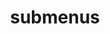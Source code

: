 ---
layout: page
title: submenus
nav: true
nav_order: 5
dropdown: true
children:
    - title: portfolio
      permalink: /portfolio/
    - title: divider
    - title: cv
      permalink: /cv/
---